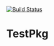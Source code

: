 [![Build Status](https://travis-ci.com/efmanu/TestPkg.svg?token=JY28JpvhXB5cD5S2yUW6&branch=master)](https://travis-ci.com/efmanu/TestPkg)
# TestPkg
